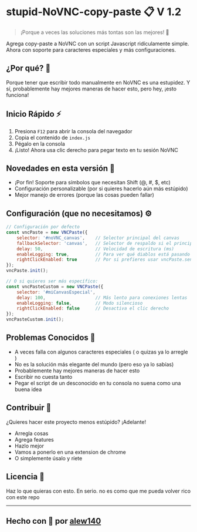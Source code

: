 # stupid-NoVNC-copy-paste 📋 V 1.2

> ¡Porque a veces las soluciones más tontas son las mejores! 🚀

Agrega copy-paste a NoVNC con un script Javascript ridículamente simple. Ahora con soporte para caracteres especiales y más configuraciones.

## ¿Por qué? 🤔
Porque tener que escribir todo manualmente en NoVNC es una estupidez. Y sí, probablemente hay mejores maneras de hacer esto, pero hey, ¡esto funciona!

## Inicio Rápido ⚡
1. Presiona `F12` para abrir la consola del navegador
2. Copia el contenido de `index.js`
3. Pégalo en la consola
4. ¡Listo! Ahora usa clic derecho para pegar texto en tu sesión NoVNC

## Novedades en esta versión 🎉
- ¡Por fin! Soporte para símbolos que necesitan Shift (@, #, $, etc)
- Configuración personalizable (por si quieres hacerlo aún más estúpido)
- Mejor manejo de errores (porque las cosas pueden fallar)

## Configuración (que no necesitamos) ⚙️
```javascript
// Configuración por defecto
const vncPaste = new VNCPaste({
    selector: '#noVNC_canvas',    // Selector principal del canvas
    fallbackSelector: 'canvas',   // Selector de respaldo si el principal falla
    delay: 50,                    // Velocidad de escritura (ms)
    enableLogging: true,          // Para ver qué diablos está pasando
    rightClickEnabled: true       // Por si prefieres usar vncPaste.sendString('text here')
});
vncPaste.init();

// O si quieres ser más específico:
const vncPasteCustom = new VNCPaste({
    selector: '#miCanvasEspecial',
    delay: 100,                   // Más lento para conexiones lentas
    enableLogging: false,         // Modo silencioso
    rightClickEnabled: false      // Desactiva el clic derecho
});
vncPasteCustom.init();
```

## Problemas Conocidos 🐛
- A veces falla con algunos caracteres especiales ( o quizas ya lo arregle )
- No es la solución más elegante del mundo (pero eso ya lo sabías)
- Probablemente hay mejores maneras de hacer esto
- Escribir no cuesta tanto 
- Pegar el script de un desconocido en tu consola no suena como una buena idea

## Contribuir 🤝
¿Quieres hacer este proyecto menos estúpido? ¡Adelante!
- Arregla cosas
- Agrega features
- Hazlo mejor
- Vamos a ponerlo en una extension de chrome
- O simplemente úsalo y ríete

## Licencia 📄
Haz lo que quieras con esto. En serio. no es como que me pueda volver rico con este repo

---
Hecho con 💖 por [alew140](https://alew140.com)
---
